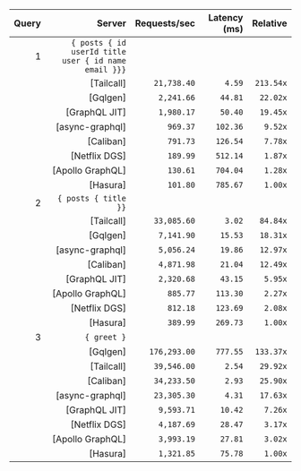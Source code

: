 <!-- PERFORMANCE_RESULTS_START -->

| Query | Server | Requests/sec | Latency (ms) | Relative |
|-------:|--------:|--------------:|--------------:|---------:|
| 1 | `{ posts { id userId title user { id name email }}}` |
|| [Tailcall] | `21,738.40` | `4.59` | `213.54x` |
|| [Gqlgen] | `2,241.66` | `44.81` | `22.02x` |
|| [GraphQL JIT] | `1,980.17` | `50.40` | `19.45x` |
|| [async-graphql] | `969.37` | `102.36` | `9.52x` |
|| [Caliban] | `791.73` | `126.54` | `7.78x` |
|| [Netflix DGS] | `189.99` | `512.14` | `1.87x` |
|| [Apollo GraphQL] | `130.61` | `704.04` | `1.28x` |
|| [Hasura] | `101.80` | `785.67` | `1.00x` |
| 2 | `{ posts { title }}` |
|| [Tailcall] | `33,085.60` | `3.02` | `84.84x` |
|| [Gqlgen] | `7,141.90` | `15.53` | `18.31x` |
|| [async-graphql] | `5,056.24` | `19.86` | `12.97x` |
|| [Caliban] | `4,871.98` | `21.04` | `12.49x` |
|| [GraphQL JIT] | `2,320.68` | `43.15` | `5.95x` |
|| [Apollo GraphQL] | `885.77` | `113.30` | `2.27x` |
|| [Netflix DGS] | `812.18` | `123.69` | `2.08x` |
|| [Hasura] | `389.99` | `269.73` | `1.00x` |
| 3 | `{ greet }` |
|| [Gqlgen] | `176,293.00` | `777.55` | `133.37x` |
|| [Tailcall] | `39,546.00` | `2.54` | `29.92x` |
|| [Caliban] | `34,233.50` | `2.93` | `25.90x` |
|| [async-graphql] | `23,305.30` | `4.31` | `17.63x` |
|| [GraphQL JIT] | `9,593.71` | `10.42` | `7.26x` |
|| [Netflix DGS] | `4,187.69` | `28.47` | `3.17x` |
|| [Apollo GraphQL] | `3,993.19` | `27.81` | `3.02x` |
|| [Hasura] | `1,321.85` | `75.78` | `1.00x` |

<!-- PERFORMANCE_RESULTS_END -->
